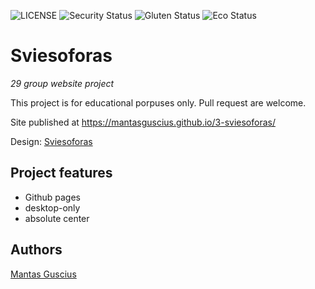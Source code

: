 ![LICENSE](https://img.shields.io/badge/license-MIT-blue.svg?style=flat-square)
![Security Status](https://img.shields.io/security-headers?label=Security&url=https%3A%2F%2Fgithub.com&style=flat-square)
![Gluten Status](https://img.shields.io/badge/Gluten-Free-green.svg)
![Eco Status](https://img.shields.io/badge/ECO-Friendly-green.svg)

# Sviesoforas

_29 group website project_

This project is for educational porpuses only. Pull request are welcome.

Site published at https://mantasguscius.github.io/3-sviesoforas/

Design: [Sviesoforas](https://mantasguscius.github.io/3-sviesoforas/)

## Project features

- Github pages
- desktop-only
- absolute center

## Authors

[Mantas Guscius](https://github.com/MantasGuscius)
